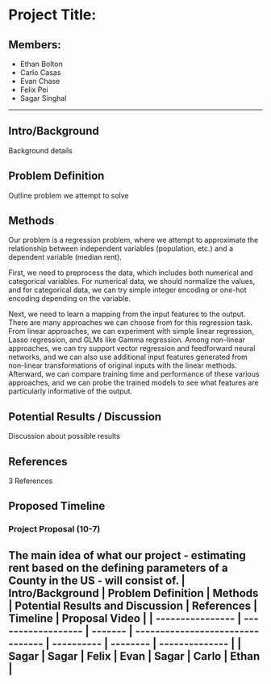 # Project Title:
## Members:
- Ethan Bolton
- Carlo Casas
- Evan Chase
- Felix Pei
- Sagar Singhal

---

## Intro/Background
Background details

## Problem Definition
Outline problem we attempt to solve

## Methods
Our problem is a regression problem, where we attempt to approximate the relationship between independent variables (population, etc.) and a dependent variable (median rent).

First, we need to preprocess the data, which includes both numerical and categorical variables. 
For numerical data, we should normalize the values, and for categorical data, we can try simple integer encoding or one-hot encoding depending on the variable.

Next, we need to learn a mapping from the input features to the output. There are many approaches we can choose from for this regression task. From linear approaches, we can experiment with simple linear regression, Lasso regression, and GLMs like Gamma regression. Among non-linear approaches, we can try support vector regression and feedforward neural networks, and we can also use additional input features generated from non-linear transformations of original inputs with the linear methods. Afterward, we can compare training time and performance of these various approaches, and we can probe the trained models to see what features are particularly informative of the output.

## Potential Results / Discussion
Discussion about possible results

## References
3 References

## Proposed Timeline
### Project Proposal (10-7)
The main idea of what our project - estimating rent based on the defining parameters of a County in the US - will consist of.
| Intro/Background | Problem Definition | Methods | Potential Results and Discussion | References | Timeline | Proposal Video |
| ---------------- | ------------------ | ------- | -------------------------------- | ---------- | -------- | -------------- |
| Sagar | Sagar | Felix | Evan | Sagar | Carlo | Ethan |
---
### 

